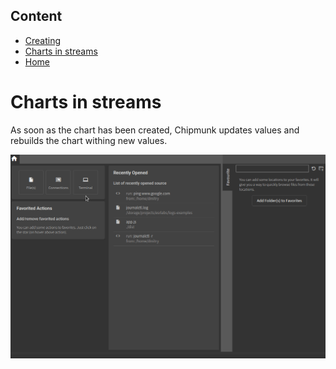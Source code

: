 ## Content
- [Creating](./create.md)
- [Charts in streams](./dynamic.md)
- [Home](../features.md)

# Charts in streams

As soon as the chart has been created, Chipmunk updates values and rebuilds the chart withing new values.

![Charts in stream](./charts_dynamic.gif)
